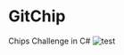 # GitChip
Chips Challenge in C#
![test](https://raw.githubusercontent.com/anjdreas/UnitsNet/master/Docs/Images/install_package_unitsnet.png)
